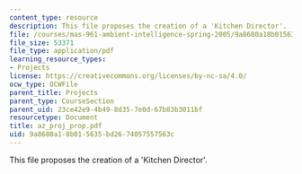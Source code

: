 ```yaml
---
content_type: resource
description: This file proposes the creation of a 'Kitchen Director'.
file: /courses/mas-961-ambient-intelligence-spring-2005/9a8680a18b015635bd2674057557563c_az_proj_prop.pdf
file_size: 53371
file_type: application/pdf
learning_resource_types:
- Projects
license: https://creativecommons.org/licenses/by-nc-sa/4.0/
ocw_type: OCWFile
parent_title: Projects
parent_type: CourseSection
parent_uid: 23ce42e9-4b49-8d35-7e0d-67b83b3011bf
resourcetype: Document
title: az_proj_prop.pdf
uid: 9a8680a1-8b01-5635-bd26-74057557563c
---
```

This file proposes the creation of a 'Kitchen Director'.
